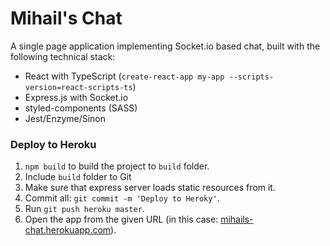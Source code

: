 # Mihail's Chat
A single page application implementing Socket.io based chat, built with the following technical stack:
- React with TypeScript (`create-react-app my-app --scripts-version=react-scripts-ts`)
- Express.js with Socket.io
- styled-components (SASS)
- Jest/Enzyme/Sinon

### Deploy to Heroku

1. `npm build` to build the project to `build` folder.
2. Include `build` folder to Git
3. Make sure that express server loads static resources from it.
4. Commit all: `git commit -m 'Deploy to Heroky'`.
5. Run `git push heroku master`.
6. Open the app from the given URL (in this case: [mihails-chat.herokuapp.com](http://mihails-chat.herokuapp.com)).
